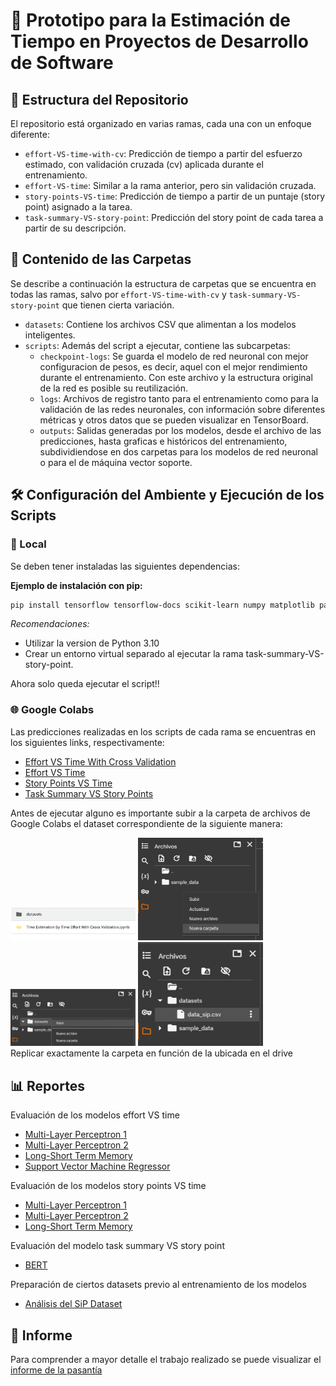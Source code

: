 # 🤖 Prototipo para la Estimación de Tiempo en Proyectos de Desarrollo de Software

## 🧱 Estructura del Repositorio

El repositorio está organizado en varias ramas, cada una con un enfoque diferente:

- `effort-VS-time-with-cv`: Predicción de tiempo a partir del esfuerzo estimado, con validación cruzada (cv) aplicada durante el entrenamiento.
- `effort-VS-time`: Similar a la rama anterior, pero sin validación cruzada.
- `story-points-VS-time`: Predicción de tiempo a partir de un puntaje (story point) asignado a la tarea.
- `task-summary-VS-story-point`: Predicción del story point de cada tarea a partir de su descripción.

## 📁 Contenido de las Carpetas

Se describe a continuación la estructura de carpetas que se encuentra en todas las ramas, salvo por `effort-VS-time-with-cv` y `task-summary-VS-story-point` que tienen cierta variación.

- `datasets`: Contiene los archivos CSV que alimentan a los modelos inteligentes.
- `scripts`: Además del script a ejecutar, contiene las subcarpetas: 
  - `checkpoint-logs`: Se guarda el modelo de red neuronal con mejor configuracion de pesos, es decir, aquel con el mejor rendimiento durante el entrenamiento. Con este archivo y la estructura original de la red es posible su reutilización.
  - `logs`: Archivos de registro tanto para el entrenamiento como para la validación de las redes neuronales, con información sobre diferentes métricas y otros datos que se pueden visualizar en TensorBoard.
  - `outputs`: Salidas generadas por los modelos, desde el archivo de las predicciones, hasta graficas e históricos del entrenamiento, subdividiendose en dos carpetas para los modelos de red neuronal o para el de máquina vector soporte.

## 🛠️ Configuración del Ambiente y Ejecución de los Scripts

### 📍 Local

Se deben tener instaladas las siguientes dependencias:

**Ejemplo de instalación con pip:**

```bash
pip install tensorflow tensorflow-docs scikit-learn numpy matplotlib pandas seaborn ipython netron jupyter
```

*Recomendaciones:*

- Utilizar la version de Python 3.10 
- Crear un entorno virtual separado al ejecutar la rama task-summary-VS-story-point.

Ahora solo queda ejecutar el script!!

### 🌐 Google Colabs

Las predicciones realizadas en los scripts de cada rama se encuentras en los siguientes links, respectivamente:

- [Effort VS Time With Cross Validation](https://drive.google.com/drive/folders/19X_rnEb8TdPJuv0N_sSehg288dg3DAMt?usp=sharing)
- [Effort VS Time](https://drive.google.com/drive/folders/1Z8taga127X20pTZHVVso3ITMb10R5M0f?usp=sharing)
- [Story Points VS Time](https://drive.google.com/drive/folders/1Ppl3eTVuuAzpmHuF01eMztVb2RRIYLS9?usp=sharing)
- [Task Summary VS Story Points](https://drive.google.com/drive/folders/1MX-GuIW6LXinYrcD6cGdivK3Dt8FeUVG?usp=sharing)

Antes de ejecutar alguno es importante subir a la carpeta de archivos de Google Colabs el dataset correspondiente de la siguiente manera:

<div align=center">
  <img src="images\google_colabs_paso_1.png" width="200" />
  <img src="images\google_colabs_paso_2.png" width="200" />
</div>
<div align=center">
  <img src="images\google_colabs_paso_3.png" width="200" /> 
  <img src="images\google_colabs_paso_4.png" width="200" />
</div>

<div align=center">Replicar exactamente la carpeta en función de la ubicada en el drive</div>

## 📊 Reportes 

Evaluación de los modelos effort VS time

- [Multi-Layer Perceptron 1](https://app.powerbi.com/links/dz_jyXoizD?ctid=29a18182-402d-4ca9-a51f-2a356c6efdb7&pbi_source=linkShare)
- [Multi-Layer Perceptron 2](https://app.powerbi.com/links/CS6ecbGh-v?ctid=29a18182-402d-4ca9-a51f-2a356c6efdb7&pbi_source=linkShare)
- [Long-Short Term Memory](https://app.powerbi.com/links/bmGwUg0Jyu?ctid=29a18182-402d-4ca9-a51f-2a356c6efdb7&pbi_source=linkShare)
- [Support Vector Machine Regressor](https://app.powerbi.com/links/rjXsEAipse?ctid=29a18182-402d-4ca9-a51f-2a356c6efdb7&pbi_source=linkShare)

Evaluación de los modelos story points VS time

- [Multi-Layer Perceptron 1](https://app.powerbi.com/links/HbRokr34i5?ctid=29a18182-402d-4ca9-a51f-2a356c6efdb7&pbi_source=linkShare)
- [Multi-Layer Perceptron 2](https://app.powerbi.com/links/rE_HXh-ZRo?ctid=29a18182-402d-4ca9-a51f-2a356c6efdb7&pbi_source=linkShare)
- [Long-Short Term Memory](https://app.powerbi.com/links/0owvGJy-uE?ctid=29a18182-402d-4ca9-a51f-2a356c6efdb7&pbi_source=linkShare)

Evaluación del modelo task summary VS story point 

- [BERT](https://app.powerbi.com/links/RoLswGkbK0?ctid=29a18182-402d-4ca9-a51f-2a356c6efdb7&pbi_source=linkShare)

Preparación de ciertos datasets previo al entrenamiento de los modelos

- [Análisis del SiP Dataset](https://app.powerbi.com/links/GslWNkgMPl?ctid=29a18182-402d-4ca9-a51f-2a356c6efdb7&pbi_source=linkShare)

## 📝 Informe

Para comprender a mayor detalle el trabajo realizado se puede visualizar el [informe de la pasantía](https://docs.google.com/document/d/1HArcNjd5x_jXXRJAdH82Cfe7L1jQa6M1/edit?usp=sharing&ouid=105780322129878224469&rtpof=true&sd=true)
